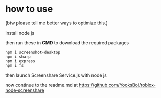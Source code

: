 # how to use
(btw please tell me better ways to optimize this.)

install node js

then run these in **CMD** to download the required packages

```
npm i screenshot-desktop
npm i sharp
npm i express
npm i fs
```

then launch Screenshare Service.js with node js

now continue to the readme.md at https://github.com/YooksBoi/roblox-node-screenshare
